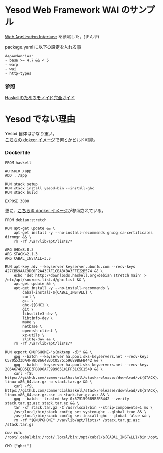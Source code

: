 # Yesod Web Framework WAI のサンプル

[Web Application Interface](https://www.yesodweb.com/book/web-application-interface) を参照した。(まんま)  

package.yaml に以下の設定を入れる事  
```
dependencies:
- base >= 4.7 && < 5
- warp
- wai
- http-types
```

### 参照
[Haskellのためのモノイド完全ガイド](https://blog.miz-ar.info/2019/02/monoid-for-haskellers/)

# Yesod でない理由

Yesod 自体はかなり重い。  
[こちらの dokcer イメージ](https://github.com/naliwajek/docker-haskell-yesod)で何とかビルド可能。  
### Dockerfile
```
FROM haskell

WORKDIR /app
ADD . /app

RUN stack setup
RUN stack install yesod-bin --install-ghc
RUN stack build

EXPOSE 3000
```
更に、[こちらの docker イメージ](https://github.com/haskell/docker-haskell)が参照されている。  
```
FROM debian:stretch

RUN apt-get update && \
    apt-get install -y --no-install-recommends gnupg ca-certificates dirmngr && \
    rm -rf /var/lib/apt/lists/*

ARG GHC=8.8.3
ARG STACK=2.1.3
ARG CABAL_INSTALL=3.0

RUN apt-key adv --keyserver keyserver.ubuntu.com --recv-keys 427CB69AAC9D00F2A43CAF1CBA3CBA3FFE22B574 && \
    echo 'deb http://downloads.haskell.org/debian stretch main' > /etc/apt/sources.list.d/ghc.list && \
    apt-get update && \
    apt-get install -y --no-install-recommends \
        cabal-install-${CABAL_INSTALL} \
        curl \
        g++ \
        ghc-${GHC} \
        git \
        libsqlite3-dev \
        libtinfo-dev \
        make \
        netbase \
        openssh-client \
        xz-utils \
        zlib1g-dev && \
    rm -rf /var/lib/apt/lists/*

RUN export GNUPGHOME="$(mktemp -d)" && \
    gpg --batch --keyserver ha.pool.sks-keyservers.net --recv-keys C5705533DA4F78D8664B5DC0575159689BEFB442 && \
    gpg --batch --keyserver ha.pool.sks-keyservers.net --recv-keys 2C6A674E85EE3FB896AFC9B965101FF31C5C154D && \
    curl -fSL https://github.com/commercialhaskell/stack/releases/download/v${STACK}/stack-${STACK}-linux-x86_64.tar.gz -o stack.tar.gz && \
    curl -fSL https://github.com/commercialhaskell/stack/releases/download/v${STACK}/stack-${STACK}-linux-x86_64.tar.gz.asc -o stack.tar.gz.asc && \
    gpg --batch --trusted-key 0x575159689BEFB442 --verify stack.tar.gz.asc stack.tar.gz && \
    tar -xf stack.tar.gz -C /usr/local/bin --strip-components=1 && \
    /usr/local/bin/stack config set system-ghc --global true && \
    /usr/local/bin/stack config set install-ghc --global false && \
    rm -rf "$GNUPGHOME" /var/lib/apt/lists/* /stack.tar.gz.asc /stack.tar.gz

ENV PATH /root/.cabal/bin:/root/.local/bin:/opt/cabal/${CABAL_INSTALL}/bin:/opt/ghc/${GHC}/bin:$PATH

CMD ["ghci"]
```

